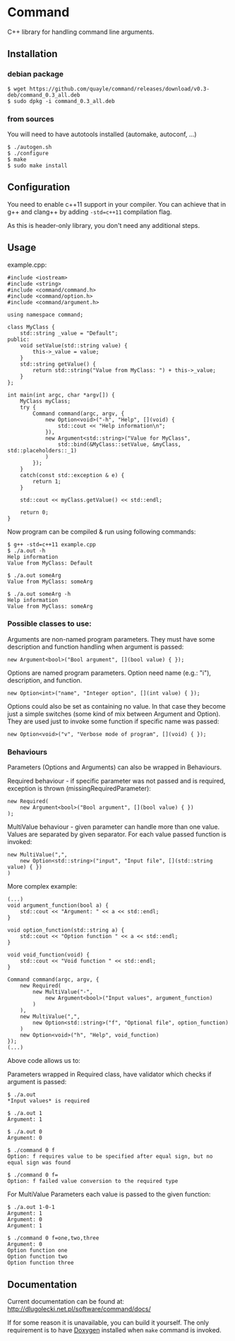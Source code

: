 # Command

C++ library for handling command line arguments.

## Installation

### debian package

    $ wget https://github.com/quayle/command/releases/download/v0.3-deb/command_0.3_all.deb
    $ sudo dpkg -i command_0.3_all.deb

### from sources

You will need to have autotools installed (automake, autoconf, ...)

    $ ./autogen.sh
    $ ./configure
    $ make
    $ sudo make install

## Configuration

You need to enable c++11 support in your compiler. You can achieve that in
g++ and clang++ by adding `-std=c++11` compilation flag.

As this is header-only library, you don't need any additional steps.

## Usage

example.cpp:

    #include <iostream>
    #include <string>
    #include <command/command.h>
    #include <command/option.h>
    #include <command/argument.h>

    using namespace command;

    class MyClass {
        std::string _value = "Default";
    public:
        void setValue(std::string value) {
            this->_value = value;
        }
        std::string getValue() {
            return std::string("Value from MyClass: ") + this->_value;
        }
    };

    int main(int argc, char *argv[]) {
        MyClass myClass;
        try {
            Command command(argc, argv, {
                new Option<void>("-h", "Help", [](void) {
                    std::cout << "Help information\n";
                }),
                new Argument<std::string>("Value for MyClass",
                    std::bind(&MyClass::setValue, &myClass, std::placeholders::_1)
                )
            });
        }
        catch(const std::exception & e) {
            return 1;
        }

        std::cout << myClass.getValue() << std::endl;

        return 0;
    }

Now program can be compiled & run using following commands:

    $ g++ -std=c++11 example.cpp
    $ ./a.out -h
    Help information
    Value from MyClass: Default

    $ ./a.out someArg
    Value from MyClass: someArg

    $ ./a.out someArg -h
    Help information
    Value from MyClass: someArg

### Possible classes to use:

Arguments are non-named program parameters. They must have some description and
function handling when argument is passed:

    new Argument<bool>("Bool argument", [](bool value) { });

Options are named program parameters. Option need name (e.g.: "i"), description,
and function.

    new Option<int>("name", "Integer option", [](int value) { });

Options could also be set as containing no value. In that case they become just
a simple switches (some kind of mix between Argument and Option). They are used
just to invoke some function if specific name was passed:

    new Option<void>("v", "Verbose mode of program", [](void) { });

### Behaviours

Parameters (Options and Arguments) can also be wrapped in Behaviours.

Required behaviour - if specific parameter was not passed and is required,
exception is thrown (missingRequiredParameter):

    new Required(
        new Argument<bool>("Bool argument", [](bool value) { })
    );

MultiValue behaviour - given parameter can handle more than one value. Values are
separated by given separator. For each value passed function is invoked:

    new MultiValue(",",
        new Option<std::string>("input", "Input file", [](std::string value) { })
    )

More complex example:

    (...)
    void argument_function(bool a) {
        std::cout << "Argument: " << a << std::endl;
    }

    void option_function(std::string a) {
        std::cout << "Option function " << a << std::endl;
    }

    void void_function(void) {
        std::cout << "Void function " << std::endl;
    }

    Command command(argc, argv, {
        new Required(
            new MultiValue("-",
                new Argument<bool>("Input values", argument_function)
            )
        ),
        new MultiValue(",",
            new Option<std::string>("f", "Optional file", option_function)
        )
        new Option<void>("h", "Help", void_function)
    });
    (...)

Above code allows us to:

Parameters wrapped in Required class, have validator which checks if argument is
passed:

    $ ./a.out
    *Input values* is required

    $ ./a.out 1
    Argument: 1

    $ ./a.out 0
    Argument: 0

    $ ./command 0 f
    Option: f requires value to be specified after equal sign, but no equal sign was found

    $ ./command 0 f=
    Option: f failed value conversion to the required type

For MultiValue Parameters each value is passed to the given function:

    $ ./a.out 1-0-1
    Argument: 1
    Argument: 0
    Argument: 1

    $ ./command 0 f=one,two,three
    Argument: 0
    Option function one
    Option function two
    Option function three

## Documentation

Current documentation can be found at:
http://dlugolecki.net.pl/software/command/docs/

If for some reason it is unavailable, you can build it yourself. The only
requirement is to have [Doxygen](http://www.doxygen.org/) installed when `make` command is invoked.
